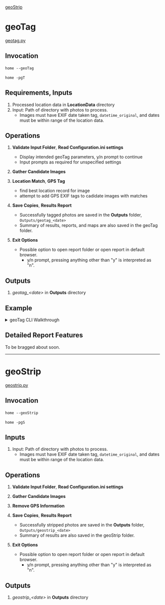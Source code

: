 [geoStrip](/docs/geoTag.md#geoStrip)

# geoTag

[geotag.py](/GLU/src/GLU/geotag.py)

## Invocation

`home --geoTag`

`home -pgT`

## Requirements, Inputs

1.  Processed location data in **LocationData** directory
2.  Input: Path of directory with photos to process. 
	- Images must have EXIF date taken tag, `datetime_original`, and dates must be within range of the location data.
	
## Operations

1. **Validate Input Folder**, **Read Configuration.ini settings**
	- Display intended geoTag parameters, y/n prompt to continue
	- Input prompts as required for unspecified settings

2. **Gather Candidate Images**

3. **Location Match**, **GPS Tag**
	- find best location record for image
	- attempt to add GPS EXIF tags to cadidate images with matches
	
4. **Save Copies**, **Results Report**
	- Successfully tagged photos are saved in the **Outputs** folder, `Outputs/geotag_<date>`
	- Summary of results, reports, and maps are also saved in the geoTag folder.
	
5. **Exit Options**
	- Possible option to open report folder or open report in default browser.
		- y/n prompt, pressing anything other than "y" is interpreted as "n".

## Outputs

1. *geotag_\<date\>* in **Outputs** directory

## Example

<details>
  <summary>geoTag CLI Walkthrough</summary>
  
  ![geoTag](/docs/images/geoTag_tall.png)
</details>

## Detailed Report Features

To be bragged about soon.


---


# geoStrip

[geostrip.py](/GLU/src/GLU/geostrip.py)

## Invocation

`home --geoStrip`

`home -pgS`

## Inputs

1.  Input: Path of directory with photos to process. 
	- Images must have EXIF date taken tag, `datetime_original`, and dates must be within range of the location data.
	
## Operations

1. **Validate Input Folder**, **Read Configuration.ini settings**

2. **Gather Candidate Images**

3. **Remove GPS Information**
	
4. **Save Copies**, **Results Report**
	- Successfully stripped photos are saved in the **Outputs** folder, `Outputs/geostrip_<date>`
	- Summary of results are also saved in the geoStrip folder.
	
5. **Exit Options**
	- Possible option to open report folder or open report in default browser.
		- y/n prompt, pressing anything other than "y" is interpreted as "n".

## Outputs

1. *geostrip_\<date\>* in **Outputs** directory